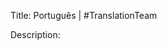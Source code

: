 Title: Português | #TranslationTeam

Description:

<!--- URL: https://www.youtube.com/playlist?list=PL1yhyLyBfE6Qb3_cE2tAqwbr3g5a8X7ow -->
<!--- Dessi's mother is from Brazil -->
